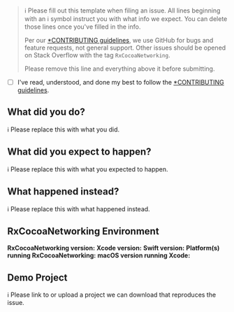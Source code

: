 > ℹ Please fill out this template when filing an issue.
> All lines beginning with an ℹ symbol instruct you with what info we expect. You can delete those lines once you've filled in the info.
>
> Per our [*CONTRIBUTING guidelines](https://github.com/gobetti/RxCocoaNetworking/blob/master/CONTRIBUTING.md), we use GitHub for
> bugs and feature requests, not general support. Other issues should be opened on Stack Overflow with the tag `RxCocoaNetworking`.
>
> Please remove this line and everything above it before submitting.

* [ ] I've read, understood, and done my best to follow the [*CONTRIBUTING guidelines](https://github.com/gobetti/RxCocoaNetworking/blob/master/CONTRIBUTING.md).

## What did you do?

ℹ Please replace this with what you did.

## What did you expect to happen?

ℹ Please replace this with what you expected to happen.

## What happened instead?

ℹ Please replace this with what happened instead.

## RxCocoaNetworking Environment

**RxCocoaNetworking version:**
**Xcode version:**
**Swift version:**
**Platform(s) running RxCocoaNetworking:**
**macOS version running Xcode:**

## Demo Project

ℹ Please link to or upload a project we can download that reproduces the issue.
